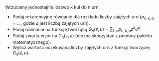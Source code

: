Wrzucamy jednostajnie losowo k kul do n urn.
- Podaj rekurencyjne równanie dla rozkładu liczby zajętych urn ($p_{n,k,a}=\ldots$, gdzie $a$ jest liczbą zajętych
urn).
- Podaj równanie na funkcję tworzącą $G_n(z, u) = \sum_{k,a} p_{n,k,a}z^ku^a$.
- Podaj zwarty wzór na $G_n(z, u)$ (mozna skorzystac z pomocy pakietu matematycznego).
- Wylicz wartość oczekiwaną liczby zajętych urn z funkcji tworzącej $G_n(z, u)$.




